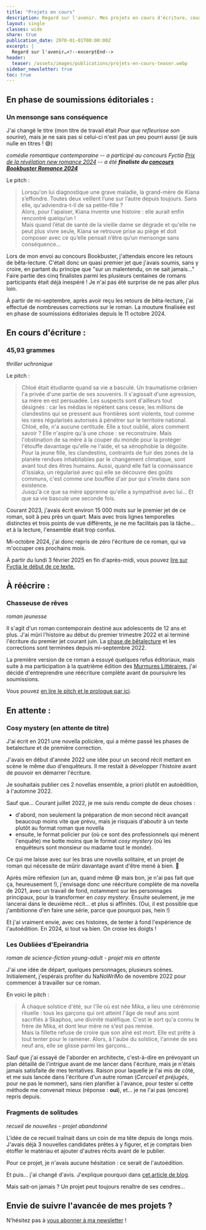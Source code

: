 ```yaml
---
title: "Projets en cours"
description: Regard sur l'avenir. Mes projets en cours d'écriture, ceux à paraître, ceux qui attendent que les autres leur laissent la place...
layout: single
classes: wide
share: true
publication_date: 2970-01-01T00:00:00Z
excerpt: |
  Regard sur l'avenir…<!--excerptEnd-->
header:
  teaser: /assets/images/publications/projets-en-cours-teaser.webp
sidebar_newsletter: true
toc: true
---
```


## En phase de soumissions éditoriales&nbsp;:

### Un mensonge sans conséquence

J'ai changé le titre (mon titre de travail était *Pour que refleurisse son sourire*), mais je ne sais pas si celui-ci n'est pas un peu pourri aussi (je suis nulle en titres&nbsp;! 😅)

*comédie romantique contemporaine -- a participé au concours Fyctia <a href="https://www.fyctia.com/stories/et-que-refleurisse-son-sourire" target="_blank">Prix de la révélation new romance 2024</a>
-- a été **finaliste du <a href="https://www.instagram.com/p/C8O5XMRqK0P/?img_index=5" target="_blank">concours Bookbuster Romance 2024</a>***

Le pitch&nbsp;:
> Lorsqu'on lui diagnostique une grave maladie, la grand-mère de Kiana s’effondre. Toutes deux veillent l’une sur l’autre depuis toujours. Sans elle, qu'adviendra-t-il de sa petite-fille&nbsp;?
> <br />Alors, pour l'apaiser, Kiana invente une histoire&nbsp;: elle aurait enfin rencontré quelqu’un&nbsp;!
> <br />Mais quand l’état de santé de la vieille dame se dégrade et qu'elle ne peut plus vivre seule, Kiana se retrouve prise au piège et doit composer avec ce qu’elle pensait n’être qu’un mensonge sans conséquence&hellip;

Lors de mon envoi au concours Bookbuster, j'attendais encore les retours de bêta-lecture. C'était donc un quasi premier jet que j'avais soumis, sans y croire, en partant du principe que "sur un malentendu, on ne sait jamais&hellip;" Faire partie des cinq finalistes parmi les plusieurs centaines de romans participants était déjà inespéré&nbsp;! Je n'ai pas été surprise de ne pas aller plus loin.

À partir de mi-septembre, après avoir reçu les retours de bêta-lecture, j'ai effectué de nombreuses corrections sur le roman. La mouture finalisée est en phase de soumissions éditoriales depuis le 11 octobre 2024.


## En cours d'écriture&nbsp;:

### 45,93&nbsp;grammes

*thriller uchronique*

Le pitch&nbsp;:
> Chloé était étudiante quand sa vie a basculé. Un traumatisme crânien l'a privée d'une partie de ses souvenirs. Il s'agissait d'une agression, sa mère en est persuadée. Les suspects sont d'ailleurs tout désignés&nbsp;: car les médias le répètent sans cesse, les millions de clandestins qui se pressent aux frontières sont violents, tout comme les rares régularisés autorisés à pénétrer sur le territoire national.<br>
> Chloé, elle, n'a aucune certitude. Elle a tout oublié, alors comment savoir&nbsp;? Elle n'aspire qu'à une chose&nbsp;: se reconstruire. Mais l'obstination de sa mère à la couper du monde pour la protéger l'étouffe davantage qu'elle ne l'aide, et sa xénophobie la dégoûte. Pour la jeune fille, les clandestins, contraints de fuir des zones de la planète rendues inhabitables par le changement climatique, sont avant tout des êtres humains. Aussi, quand elle fait la connaissance d'Issiaka, un régularisé avec qui elle se découvre des goûts communs, c'est comme une bouffée d'air pur qui s'invite dans son existence.<br>
> Jusqu'à ce que sa mère apprenne qu'elle a sympathisé avec lui… Et que sa vie bascule une seconde fois.

Courant 2023, j'avais écrit environ 15&nbsp;000&nbsp;mots sur le premier jet de ce roman, soit à peu près un quart. Mais avec trois lignes temporelles distinctes et trois points de vue différents, je ne me facilitais pas la tâche&hellip; et à la lecture, l'ensemble était trop confus.

Mi-octobre 2024, j'ai donc repris de zéro l'écriture de ce roman, qui va m'occuper ces prochains mois.

À partir du lundi 3 février 2025 en fin d'après-midi, vous pouvez <a href="https://www.fyctia.com/stories/45-93-grammes-1" target="_blank">lire sur Fyctia le début de ce texte.</a>


## À réécrire&nbsp;:

### Chasseuse de rêves

*roman jeunesse*

Il s'agit d'un roman contemporain destiné aux adolescents de 12 ans et plus. J'ai mûri l'histoire au début du premier trimestre 2022 et ai terminé l'écriture du premier jet courant juin. La [phase de bêtalecture](/ecriture/2022/06/23/b%C3%AAta-lecture-chasseuse-de-r%C3%AAves.html) et les corrections sont terminées depuis mi-septembre 2022.

La première version de ce roman a essuyé quelques refus éditoriaux, mais suite à ma participation à la quatrième édition des <a href="https://www.murmures-litteraires.fr/" target="_blank">Murmures Littéraires</a>, j'ai décidé d'entreprendre une réécriture complète avant de poursuivre les soumissions.

Vous pouvez [en lire le pitch et le prologue par ici](/ecriture/2022/06/23/bêta-lecture-chasseuse-de-rêves.html#chasseuse-de-rêves-quest-ce-que-cest-).


## En attente&nbsp;:

### Cosy mystery (en attente de titre)

J'ai écrit en 2021 une novella policière, qui a même passé les phases de betalecture et de première correction.

J'avais en début d'année 2022 une idée pour un second récit mettant en scène le même duo d'enquêteurs. Il me restait à développer l'histoire avant de pouvoir en démarrer l'écriture.

Je souhaitais publier ces 2 novellas ensemble, a priori plutôt en autoédition, à l'automne 2022.

Sauf que&hellip; Courant juillet 2022, je me suis rendu compte de deux choses&nbsp;:

- d'abord, non seulement la préparation de mon second récit avançait beaucoup moins vite que prévu, mais je risquais d'aboutir à un texte plutôt au format roman que novella
- ensuite, le format policier pur (où ce sont des professionnels qui mènent l'enquête) me botte moins que le format *cosy mystery* (où les enquêteurs sont monsieur ou madame tout le monde).

Ce qui me laisse avec sur les bras une novella solitaire, et un projet de roman qui nécessite de mûrir davantage avant d'être mené à bien. 🤔

Après mûre réflexion (un an, quand même 😅 mais bon, je n'ai pas fait que ça, heureusement&nbsp;!), j'envisage donc une réécriture complète de ma novella de 2021, avec un travail de fond, notamment sur les personnages principaux, pour la transformer en *cosy mystery*. Ensuite seulement, je me lancerai dans le deuxième récit&hellip; et plus si affinités. (Oui, il est possible que j'ambitionne d'en faire une série, parce que pourquoi pas, hein&nbsp;!)

Et j'ai vraiment envie, avec ces histoires, de tenter à fond l'expérience de l'autoédition. En 2024, si tout va bien. On croise les doigts&nbsp;!


### Les Oubliées d'Epeirandria

*roman de science-fiction young-adult - projet mis en attente*

J'ai une idée de départ, quelques personnages, plusieurs scènes. Initialement, j'espérais profiter du NaNoWriMo de novembre 2022 pour commencer à travailler sur ce roman.

En voici le pitch&nbsp;:
> À chaque solstice d'été, sur l'île où est née Mika, a lieu une cérémonie rituelle&nbsp;: tous les garçons qui ont atteint l'âge de neuf ans sont sacrifiés à Skaphos, une divinité maléfique. C'est le sort qu'a connu le frère de Mika, et dont leur mère ne s'est pas remise. <br>
Mais la fillette refuse de croire que son aîné est mort. Elle est prête à tout tenter pour le ramener. Alors, à l'aube du solstice, l'année de ses neuf ans, elle se glisse parmi les garçons&hellip;

Sauf que j'ai essayé de l'aborder en architecte, c'est-à-dire en prévoyant un plan détaillé de l'intrigue avant de me lancer dans l'écriture, mais je n'étais jamais satisfaite de mes tentatives. Raison pour laquelle je l'ai mis de côté, et me suis lancée dans l'écriture d'un autre roman (*Cercueil et préjugés*, pour ne pas le nommer), sans rien planifier à l'avance, pour tester si cette méthode me convenait mieux (réponse&nbsp;: **oui**), et&hellip; je ne l'ai pas (encore) repris depuis.


### Fragments de solitudes

*recueil de nouvelles - projet abandonné*

L'idée de ce recueil traînait dans un coin de ma tête depuis de longs mois. J'avais déjà 3 nouvelles candidates prêtes à y figurer, et je comptais bien étoffer le matériau et ajouter d'autres récits avant de le publier.

Pour ce projet, je n'avais aucune hésitation&nbsp;: ce serait de l'autoédition.

Et puis&hellip; j'ai changé d'avis. J'explique pourquoi dans [cet article de blog](/ecriture/2023/03/31/objectifs-écriture-2023.html#pourquoi-abandonner-mon-projet-de-recueil-de-nouvelles-fragments-de-solitude).

Mais sait-on jamais&nbsp;? Un projet peut toujours renaître de ses cendres&hellip;


## Envie de suivre l'avancée de mes projets&nbsp;?

N'hésitez pas à <a href="{{ '/newsletter' | relative_url }}">vous abonner à ma newsletter</a>&nbsp;!

